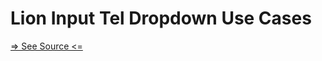 # Lion Input Tel Dropdown Use Cases

[=> See Source <=](../../../docs/components/input-tel-dropdown/use-cases.md)
